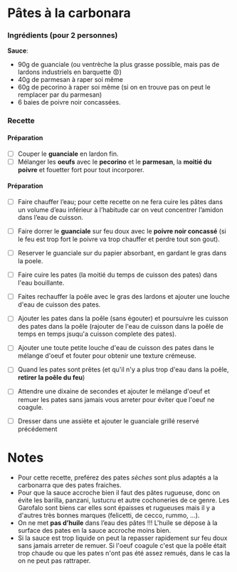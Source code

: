# Pâtes à la carbonara

### Ingrédients (pour 2 personnes)

**Sauce**:
- 90g de guanciale (ou ventrèche la plus grasse possible, mais pas de lardons industriels en barquette 😡)
- 40g de parmesan à raper soi même
- 60g de pecorino à raper soi même (si on en trouve pas on peut le remplacer par du parmesan)
- 6 baies de poivre noir concassées.


### Recette

#### Préparation
- [ ] Couper le **guanciale** en lardon fin.
- [ ] Mélanger les **oeufs** avec le **pecorino** et le **parmesan**, la **moitié du poivre** et fouetter fort pour tout incorporer.

#### Préparation
- [ ] Faire chauffer l’eau; pour cette recette on ne fera cuire les pâtes dans un volume d’eau inférieur à l’habitude car on veut concentrer l’amidon dans l’eau de cuisson.
- [ ] Faire dorrer le **guanciale** sur feu doux avec le **poivre noir concassé** (si le feu est trop fort le poivre va trop chauffer et perdre tout son gout).
- [ ] Reserver le guanciale sur du papier absorbant, en gardant le gras dans la poele.
- [ ] Faire cuire les pates (la moitié du temps de cuisson des pates) dans l'eau bouillante.
- [ ] Faites rechauffer la poêle avec le gras des lardons et ajouter une louche d'eau de cuisson des pates.
- [ ] Ajouter les pates dans la poêle (sans égouter) et poursuivre les cuisson des pates dans la poêle (rajouter de l'eau de cuisson dans la poêle de temps en temps jsuqu'a cuisson complete des pates).
- [ ] Ajouter une toute petite louche d'eau de cuisson des pates dans le mélange d'oeuf et fouter pour obtenir une texture crémeuse.
- [ ] Quand les pates sont prêtes (et qu'il n'y a plus trop d'eau dans la poêle, **retirer la poêle du feu**)
- [ ] Attendre une dixaine de secondes et ajouter le mélange d'oeuf et remuer les pates sans jamais vous arreter pour éviter que l'oeuf ne coagule.
- [ ] Dresser dans une assiète et ajouter le guanciale grillé reservé précédement


# Notes
- Pour cette recette, preférez des pates *sèches* sont plus adaptés a la carbonarra que des pates fraiches.
- Pour que la sauce accroche bien il faut des pâtes rugueuse, donc on évite les barilla, panzani, lustucru et autre cochoneries de ce genre. Les Garofalo sont biens car elles sont épaisses et rugueuses mais il y a d'autres très bonnes marques (felicetti, de cecco, rummo, ...).
- On ne met **pas d’huile** dans l’eau des pâtes !!! L'huile se dépose à la surface des pates en la sauce accroche moins bien.
- Si la sauce est trop liquide on peut la repasser rapidement sur feu doux sans jamais arreter de remuer. Si l'oeuf coagule c'est que la poêle était trop chaude ou que les pates n'ont pas été assez remués, dans le cas la on ne peut pas rattraper.
